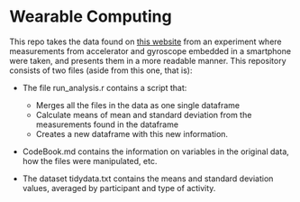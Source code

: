 # Wearable Computing

This repo takes the data found on [this website](https://archive.ics.uci.edu/dataset/240/human+activity+recognition+using+smartphones) from an experiment where measurements from accelerator and gyroscope embedded in a smartphone were taken, and presents them in a more readable manner.
This repository consists of two files (aside from this one, that is):

- The file run_analysis.r contains a script that:
  - Merges all the files in the data as one single dataframe
  - Calculate means of mean and standard deviation from the measurements found in the dataframe
  - Creates a new dataframe with this new information.
    
- CodeBook.md contains the information on variables in the original data, how the files were manipulated, etc.

- The dataset tidydata.txt contains the means and standard deviation values, averaged by participant and type of activity.
